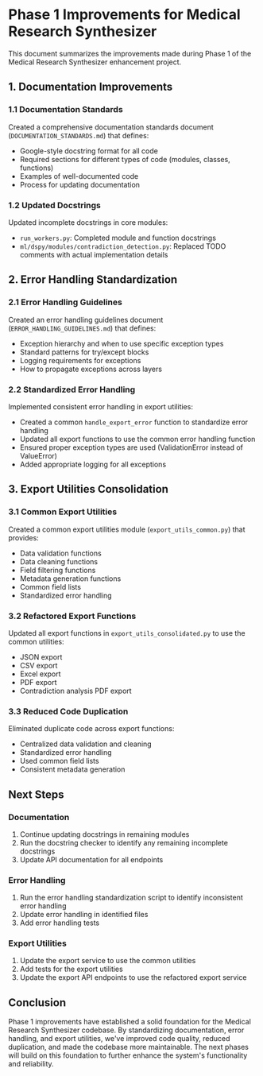 # Phase 1 Improvements for Medical Research Synthesizer

This document summarizes the improvements made during Phase 1 of the Medical Research Synthesizer enhancement project.

## 1. Documentation Improvements

### 1.1 Documentation Standards

Created a comprehensive documentation standards document (`DOCUMENTATION_STANDARDS.md`) that defines:
- Google-style docstring format for all code
- Required sections for different types of code (modules, classes, functions)
- Examples of well-documented code
- Process for updating documentation

### 1.2 Updated Docstrings

Updated incomplete docstrings in core modules:
- `run_workers.py`: Completed module and function docstrings
- `ml/dspy/modules/contradiction_detection.py`: Replaced TODO comments with actual implementation details

## 2. Error Handling Standardization

### 2.1 Error Handling Guidelines

Created an error handling guidelines document (`ERROR_HANDLING_GUIDELINES.md`) that defines:
- Exception hierarchy and when to use specific exception types
- Standard patterns for try/except blocks
- Logging requirements for exceptions
- How to propagate exceptions across layers

### 2.2 Standardized Error Handling

Implemented consistent error handling in export utilities:
- Created a common `handle_export_error` function to standardize error handling
- Updated all export functions to use the common error handling function
- Ensured proper exception types are used (ValidationError instead of ValueError)
- Added appropriate logging for all exceptions

## 3. Export Utilities Consolidation

### 3.1 Common Export Utilities

Created a common export utilities module (`export_utils_common.py`) that provides:
- Data validation functions
- Data cleaning functions
- Field filtering functions
- Metadata generation functions
- Common field lists
- Standardized error handling

### 3.2 Refactored Export Functions

Updated all export functions in `export_utils_consolidated.py` to use the common utilities:
- JSON export
- CSV export
- Excel export
- PDF export
- Contradiction analysis PDF export

### 3.3 Reduced Code Duplication

Eliminated duplicate code across export functions:
- Centralized data validation and cleaning
- Standardized error handling
- Used common field lists
- Consistent metadata generation

## Next Steps

### Documentation

1. Continue updating docstrings in remaining modules
2. Run the docstring checker to identify any remaining incomplete docstrings
3. Update API documentation for all endpoints

### Error Handling

1. Run the error handling standardization script to identify inconsistent error handling
2. Update error handling in identified files
3. Add error handling tests

### Export Utilities

1. Update the export service to use the common utilities
2. Add tests for the export utilities
3. Update the export API endpoints to use the refactored export service

## Conclusion

Phase 1 improvements have established a solid foundation for the Medical Research Synthesizer codebase. By standardizing documentation, error handling, and export utilities, we've improved code quality, reduced duplication, and made the codebase more maintainable. The next phases will build on this foundation to further enhance the system's functionality and reliability.
